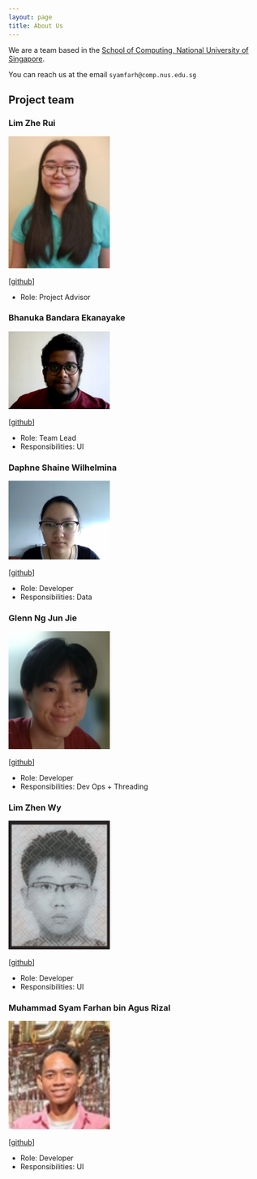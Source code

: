 ```yaml
---
layout: page
title: About Us
---
```


We are a team based in the [School of Computing, National University of Singapore](http://www.comp.nus.edu.sg).

You can reach us at the email `syamfarh@comp.nus.edu.sg`

## Project team

### Lim Zhe Rui

<img src="images/zherui.png" width="200px">

[[github](https://github.com/johndoe)]

* Role: Project Advisor

### Bhanuka Bandara Ekanayake 

<img src="images/bhanuka.png" width="200px">

[[github](http://github.com/bhnuka)]

* Role: Team Lead
* Responsibilities: UI

### Daphne Shaine Wilhelmina

<img src="images/daphne.png" width="200px">

[[github](http://github.com/Daphne789)] 

* Role: Developer
* Responsibilities: Data

### Glenn Ng Jun Jie

<img src="images/glenn.png" width="200px">

[[github](http://github.com/glenngnng)]

* Role: Developer
* Responsibilities: Dev Ops + Threading

### Lim Zhen Wy

<img src="images/wy.png" width="200px">

[[github](http://github.com/limzhenwy)]

* Role: Developer
* Responsibilities: UI

### Muhammad Syam Farhan bin Agus Rizal

<img src="images/syamfarh.png" width="200px">

[[github](http://github.com/syamfarh)]

* Role: Developer
* Responsibilities: UI
